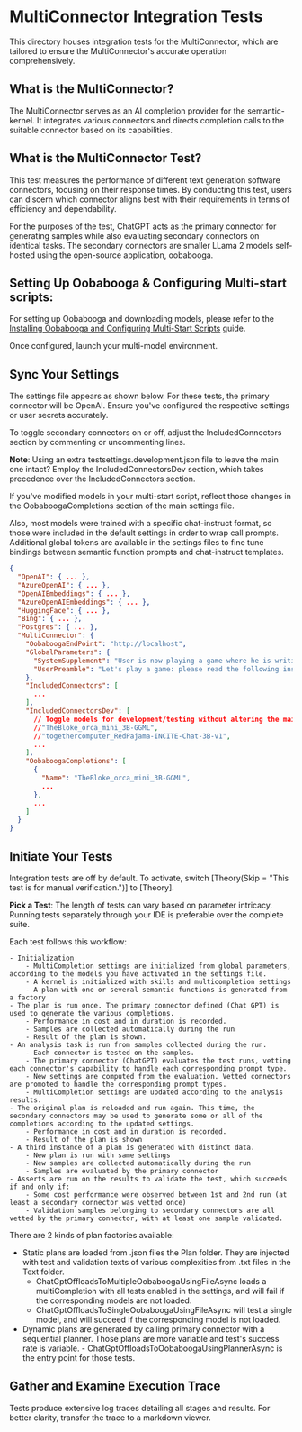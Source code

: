 ﻿# MultiConnector Integration Tests

This directory houses integration tests for the MultiConnector, which are tailored to ensure the MultiConnector's accurate operation comprehensively.

## What is the MultiConnector?

The MultiConnector serves as an AI completion provider for the semantic-kernel. It integrates various connectors and directs completion calls to the suitable connector based on its capabilities.

## What is the MultiConnector Test?

This test measures the performance of different text generation software connectors, focusing on their response times. By conducting this test, users can discern which connector aligns best with their requirements in terms of efficiency and dependability.

For the purposes of the test, ChatGPT acts as the primary connector for generating samples while also evaluating secondary connectors on identical tasks. The secondary connectors are smaller LLama 2 models self-hosted using the open-source application, oobabooga.

## Setting Up Oobabooga & Configuring Multi-start scripts:

For setting up Oobabooga and downloading models, please refer to the [Installing Oobabooga and Configuring Multi-Start Scripts](../../../../../docs/OOBABOOGA.md) guide.

Once configured, launch your multi-model environment.

## **Sync Your Settings**

   The settings file appears as shown below. For these tests, the primary connector will be OpenAI. Ensure you've configured the respective settings or user secrets accurately.

   To toggle secondary connectors on or off, adjust the IncludedConnectors section by commenting or uncommenting lines.

   **Note**: Using an extra testsettings.development.json file to leave the main one intact? Employ the IncludedConnectorsDev section, which takes precedence over the IncludedConnectors section.

   If you've modified models in your multi-start script, reflect those changes in the OobaboogaCompletions section of the main settings file.

   Also, most models were trained with a specific chat-instruct format, so those were included in the default settings in order to wrap call prompts. Additional global tokens are available in the settings files to fine tune  bindings between semantic function prompts and chat-instruct templates.

```json
{
  "OpenAI": { ... },
  "AzureOpenAI": { ... },
  "OpenAIEmbeddings": { ... },
  "AzureOpenAIEmbeddings": { ... },
  "HuggingFace": { ... },
  "Bing": { ... },
  "Postgres": { ... },
  "MultiConnector": {
    "OobaboogaEndPoint": "http://localhost",
    "GlobalParameters": {
      "SystemSupplement": "User is now playing a game where he is writing messages in the form of semantic functions. That means you are expected to strictly answer with a completion of his message, without adding any additional comments.",
      "UserPreamble": "Let's play a game: please read the following instructions, and simply answer with a completion of my message, don't add any personal comments."
    },
    "IncludedConnectors": [
      ...
    ],
    "IncludedConnectorsDev": [
      // Toggle models for development/testing without altering the main settings:
      //"TheBloke_orca_mini_3B-GGML",
      //"togethercomputer_RedPajama-INCITE-Chat-3B-v1",
      ...
    ],
    "OobaboogaCompletions": [
      {
        "Name": "TheBloke_orca_mini_3B-GGML",
        ...
      },
      ...
    ]
  }
}
```

## **Initiate Your Tests**

   Integration tests are off by default. To activate, switch [Theory(Skip = "This test is for manual verification.")] to [Theory].

   **Pick a Test**:
   The length of tests can vary based on parameter intricacy. Running tests separately through your IDE is preferable over the complete suite.

Each test follows this workflow:

    - Initialization
        - MultiCompletion settings are initialized from global parameters, according to the models you have activated in the settings file.
        - A kernel is initialized with skills and multicompletion settings
        - A plan with one or several semantic functions is generated from a factory
    - The plan is run once. The primary connector defined (Chat GPT) is used to generate the various completions.
        - Performance in cost and in duration is recorded.
        - Samples are collected automatically during the run
        - Result of the plan is shown.
    - An analysis task is run from samples collected during the run.
        - Each connector is tested on the samples.
        - The primary connector (ChatGPT) evaluates the test runs, vetting each connector's capability to handle each corresponding prompt type.
        - New settings are computed from the evaluation. Vetted connectors are promoted to handle the corresponding prompt types.
        - MultiCompletion settings are updated according to the analysis results.
    - The original plan is reloaded and run again. This time, the secondary connectors may be used to generate some or all of the completions according to the updated settings.
        - Performance in cost and in duration is recorded.
        - Result of the plan is shown
    - A third instance of a plan is generated with distinct data.
        - New plan is run with same settings
        - New samples are collected automatically during the run
        - Samples are evaluated by the primary connector
    - Asserts are run on the results to validate the test, which succeeds if and only if:
        - Some cost performance were observed between 1st and 2nd run (at least a secondary connector was vetted once)
        - Validation samples belonging to secondary connectors are all vetted by the primary connector, with at least one sample validated.

There are 2 kinds of plan factories available: 

- Static plans are loaded from .json files the Plan folder. They are injected with test and validation texts of various complexities from .txt files in the Text folder.
     - ChatGptOffloadsToMultipleOobaboogaUsingFileAsync loads a multiCompletion with all tests enabled in the settings, and will fail if the corresponding models are not loaded. 
     - ChatGptOffloadsToSingleOobaboogaUsingFileAsync will test a single model, and will succeed if the corresponding model is not loaded.
- Dynamic plans are generated by calling primary connector with a sequential planner. Those plans are more variable and test's success rate is variable. 
        - ChatGptOffloadsToOobaboogaUsingPlannerAsync is the entry point for those tests.

## **Gather and Examine Execution Trace**

Tests produce extensive log traces detailing all stages and results. For better clarity, transfer the trace to a markdown viewer.